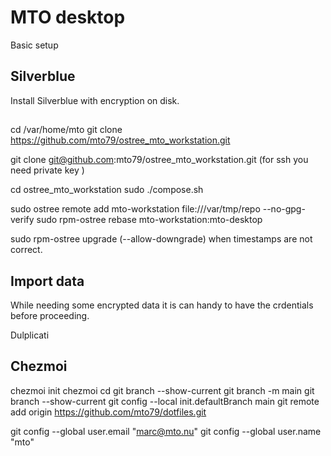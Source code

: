 MTO desktop
=====================

Basic setup

## Silverblue
Install Silverblue with encryption on disk.

## 
cd /var/home/mto 
git clone https://github.com/mto79/ostree_mto_workstation.git  

git clone git@github.com:mto79/ostree_mto_workstation.git (for ssh you need
private key )

cd ostree_mto_workstation
sudo ./compose.sh

sudo ostree remote add mto-workstation file:///var/tmp/repo --no-gpg-verify
sudo rpm-ostree rebase mto-workstation:mto-desktop

sudo rpm-ostree upgrade (--allow-downgrade) when timestamps are not correct.

## Import data
While needing some encrypted data it is can handy to have the crdentials before proceeding.

Dulplicati


## Chezmoi
chezmoi init
chezmoi cd
git branch --show-current
git branch -m main
git branch --show-current
git config --local init.defaultBranch main
git remote add origin https://github.com/mto79/dotfiles.git

git config --global user.email "marc@mto.nu"
git config --global user.name "mto"
